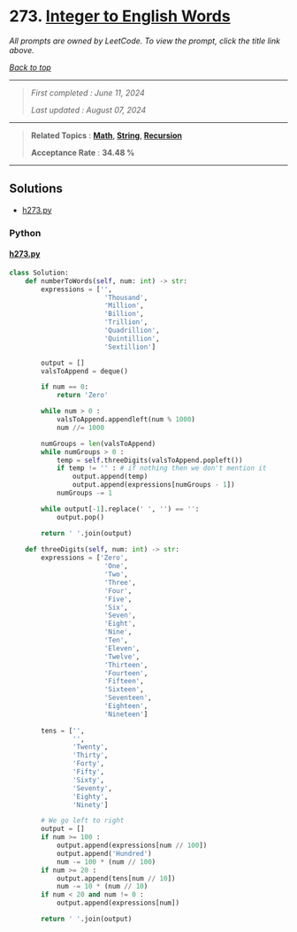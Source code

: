 # 273. [Integer to English Words](<https://leetcode.com/problems/integer-to-english-words>)

*All prompts are owned by LeetCode. To view the prompt, click the title link above.*

*[Back to top](<../README.md>)*

------

> *First completed : June 11, 2024*
>
> *Last updated : August 07, 2024*

------

> **Related Topics** : **[Math](<by_topic/Math.md>), [String](<by_topic/String.md>), [Recursion](<by_topic/Recursion.md>)**
>
> **Acceptance Rate** : **34.48 %**

------

## Solutions

- [h273.py](<../my-submissions/h273.py>)
### Python
#### [h273.py](<../my-submissions/h273.py>)
```Python
class Solution:
    def numberToWords(self, num: int) -> str:
        expressions = ['', 
                        'Thousand', 
                        'Million', 
                        'Billion', 
                        'Trillion', 
                        'Quadrillion', 
                        'Quintillion', 
                        'Sextillion']

        output = []
        valsToAppend = deque()

        if num == 0:
            return 'Zero'

        while num > 0 :
            valsToAppend.appendleft(num % 1000)
            num //= 1000

        numGroups = len(valsToAppend)
        while numGroups > 0 :
            temp = self.threeDigits(valsToAppend.popleft())
            if temp != '' : # if nothing then we don't mention it
                output.append(temp)
                output.append(expressions[numGroups - 1])
            numGroups -= 1

        while output[-1].replace(' ', '') == '':
            output.pop()

        return ' '.join(output)
        
    def threeDigits(self, num: int) -> str:
        expressions = ['Zero', 
                        'One', 
                        'Two', 
                        'Three', 
                        'Four', 
                        'Five', 
                        'Six', 
                        'Seven', 
                        'Eight', 
                        'Nine', 
                        'Ten', 
                        'Eleven', 
                        'Twelve', 
                        'Thirteen', 
                        'Fourteen', 
                        'Fifteen', 
                        'Sixteen', 
                        'Seventeen', 
                        'Eighteen', 
                        'Nineteen']
        
        tens = ['', 
                '', 
                'Twenty', 
                'Thirty', 
                'Forty', 
                'Fifty', 
                'Sixty', 
                'Seventy', 
                'Eighty', 
                'Ninety']

        # We go left to right
        output = []
        if num >= 100 :
            output.append(expressions[num // 100])
            output.append('Hundred')
            num -= 100 * (num // 100)
        if num >= 20 :
            output.append(tens[num // 10])
            num -= 10 * (num // 10)
        if num < 20 and num != 0 :
            output.append(expressions[num])

        return ' '.join(output)
```

